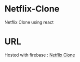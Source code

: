 # Netflix-Clone
 Netflix Clone using react

# URL
Hosted with firebase : [Netflix Clone](netflixclone-y.web.app)